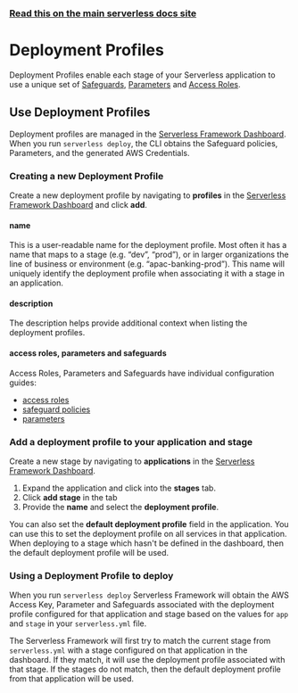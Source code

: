 <!--
title: Serverless Dashboard - Profiles
menuText: Profiles
menuOrder: 7
layout: Doc
-->

<!-- DOCS-SITE-LINK:START automatically generated  -->

### [Read this on the main serverless docs site](https://www.serverless.com/framework/docs/dashboard/profiles/)

<!-- DOCS-SITE-LINK:END -->

# Deployment Profiles

Deployment Profiles enable each stage of your Serverless application to use a unique set of [Safeguards](./safeguards.md), [Parameters](./parameters.md) and [Access Roles](./access-roles.md).

## Use Deployment Profiles

Deployment profiles are managed in the [Serverless Framework Dashboard](https://dashboard.serverless.com). When you run `serverless deploy`, the CLI obtains the Safeguard policies, Parameters, and the generated AWS Credentials.

### Creating a new Deployment Profile

Create a new deployment profile by navigating to **profiles** in the [Serverless Framework Dashboard](https://dashboard.serverless.com) and click **add**.

#### name

This is a user-readable name for the deployment profile. Most often it has a name that maps to a stage (e.g. “dev”, “prod”), or in larger organizations the line of business or environment (e.g. “apac-banking-prod”). This name will uniquely identify the deployment profile when associating it with a stage in an application.

#### description

The description helps provide additional context when listing the deployment profiles.

#### access roles, parameters and safeguards

Access Roles, Parameters and Safeguards have individual configuration guides:

- [access roles](./access_role.md#link-your-aws-account)
- [safeguard policies](./safeguards.md#configuring-policies)
- [parameters](./parameters.md)

### Add a deployment profile to your application and stage

Create a new stage by navigating to **applications** in the [Serverless Framework Dashboard](https://dashboard.serverless.com).

1. Expand the application and click into the **stages** tab.
2. Click **add stage** in the tab
3. Provide the **name** and select the **deployment profile**.

You can also set the **default deployment profile** field in the application. You can use this to set the deployment profile on all services in that application. When deploying to a stage which hasn't be defined in the dashboard, then the default deployment profile will be used.

### Using a Deployment Profile to deploy

When you run `serverless deploy` Serverless Framework will obtain the AWS Access Key, Parameter and Safeguards associated with the deployment profile configured for that application and stage based on the values for `app` and `stage` in your `serverless.yml` file.

The Serverless Framework will first try to match the current stage from `serverless.yml` with a stage configured on that application in the dashboard. If they match, it will use the deployment profile associated with that stage. If the stages do not match, then the default deployment profile from that application will be used.
